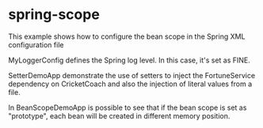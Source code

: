 # spring-scope
This example shows how to configure the bean scope in the Spring XML configuration file

MyLoggerConfig defines the Spring log level. In this case, it's set as FINE.

SetterDemoApp demonstrate the use of setters to inject the FortuneService dependency on 
CricketCoach and also the injection of literal values from a file.

In BeanScopeDemoApp is possible to see that if the bean scope is set as "prototype", 
each bean will be created in different memory position. 